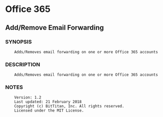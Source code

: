 # Office 365
## Add/Remove Email Forwarding
### SYNOPSIS
```
    Adds/Removes email forwarding on one or more Office 365 accounts
```
### DESCRIPTION
```
    Adds/Removes email forwarding on one or more Office 365 accounts
```
### NOTES
```
    Version: 1.2
    Last updated: 21 February 2018
    Copyright (c) BitTitan, Inc. All rights reserved.
    Licensed under the MIT License.
```

